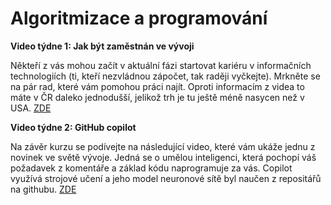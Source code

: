 # Algoritmizace a programování

**Video týdne 1: Jak být zaměstnán ve vývoji**

Někteří z vás mohou začít v aktuální fázi startovat kariéru v informačních technologiích (ti, kteří nezvládnou zápočet, tak raději vyčkejte). Mrkněte se na pár rad, které vám pomohou práci najít. Oproti informacím z videa to máte v ČR daleko jednodušší, jelikož trh je tu ještě méně nasycen než v USA. [ZDE](https://www.youtube.com/watch?v=Xg9ihH15Uto)

**Video týdne 2: GitHub copilot**

Na závěr kurzu se podívejte na následující video, které vám ukáže jednu z novinek ve světě vývoje. Jedná se o umělou inteligenci, která pochopí váš požadavek z komentáře a základ kódu naprogramuje za vás. Copilot využívá strojové učení a jeho model neuronové sítě byl naučen z repositářů na githubu. [ZDE](https://www.youtube.com/watch?v=4duqI8WyfqE)